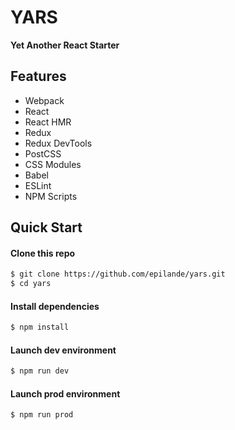 # YARS
**Yet Another React Starter**

## Features
* Webpack
* React
* React HMR
* Redux
* Redux DevTools
* PostCSS
* CSS Modules
* Babel
* ESLint
* NPM Scripts


## Quick Start

#### Clone this repo

```bash
$ git clone https://github.com/epilande/yars.git
$ cd yars
```

#### Install dependencies

```bash
$ npm install
```

#### Launch dev environment

```bash
$ npm run dev
```

#### Launch prod environment

```bash
$ npm run prod
```
